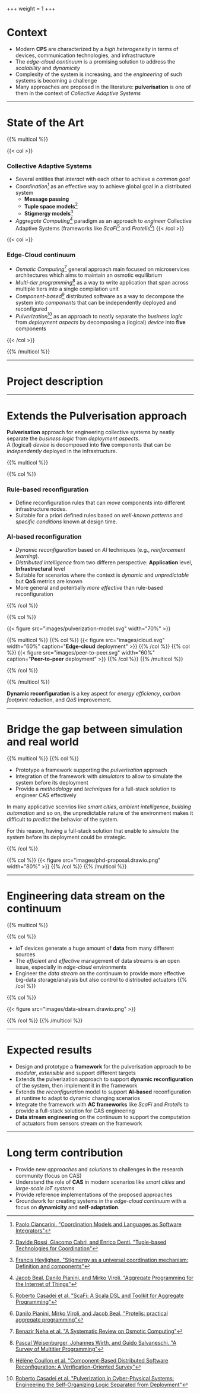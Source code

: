 +++
weight = 1
+++

# Context

- Modern **CPS** are characterized by a _high heterogeneity_ in terms of devices, communication technologies, and infrastructure
- The _edge-cloud continuum_ is a promising solution to address the _scalability_ and _dynamicity_
- Complexity of the system is increasing, and the _engineering_ of such systems is becoming a challenge
- Many approaches are proposed in the literature: **pulverisation** is one of them in the context of _Collective Adaptive Systems_

---

# State of the Art

<!-- Many different _approches_ are proposed in the literature to tackle the complexity of **cloud-edge** systems. -->

{{% multicol %}}

{{< col >}}
<h3>Collective Adaptive Systems</h3>

- Several entities that _interact_ with each other to achieve a _common goal_
- _Coordination_[^1] as an effective way to achieve global goal in a distributed system
    - **Message passing** 
    - **Tuple space models**[^2]
    - **Stigmergy models**[^3]
- _Aggregate Computing_[^4] paradigm as an approach to _engineer_ Collective Adaptive Systems (frameworks like _ScaFi_[^5] and _Protelis_[^6])
{{< /col >}}

{{< col >}}
<h3>Edge-Cloud continuum</h3>

- _Osmotic Computing_[^7] general approach main focused on microservices architectures which aims to maintain an osmotic equilibrium
- _Multi-tier programming_[^8] as a way to write application that span across multiple tiers into a single compilation unit
- _Component-based_[^9] distributed software as a way to decompose the system into _components_ that can be independently deployed and reconfigured
- _Pulverization_[^10] as an approach to neatly separate the _business logic_ from _deployment aspects_ by decomposing a (logical) _device_ into **five** components

{{< /col >}}

{{% /multicol %}}

[^1]: [Paolo Ciancarini. "Coordination Models and Languages as Software Integrators"](https://doi.org/10.1145/234528.234732)
[^2]: [Davide Rossi, Giacomo Cabri, and Enrico Denti. "Tuple-based Technologies for Coordination"]()
[^3]: [Francis Heylighen. "Stigmergy as a universal coordination mechanism: Definition and components"](https://doi.org/10.1016/j.cogsys.2015.12.002)
[^4]: [Jacob Beal, Danilo Pianini, and Mirko Viroli. "Aggregate Programming for the Internet of Things"](https://doi.org/10.1109/MC.2015.261)
[^5]: [Roberto Casadei et al. "ScaFi: A Scala DSL and Toolkit for Aggregate Programming"](https://doi.org/10.1016/j.softx.2022.101248)
[^6]: [Danilo Pianini, Mirko Viroli, and Jacob Beal. "Protelis: practical aggregate programming"](https://doi.org/10.1145/2695664.2695913)
[^7]: [Benazir Neha et al. "A Systematic Review on Osmotic Computing"](https://doi.org/10.1145/3488247)
[^8]: [Pascal Weisenburger, Johannes Wirth, and Guido Salvaneschi. "A Survey of Multitier Programming"](https://doi.org/10.1145/3397495)
[^9]: [Hélène Coullon et al. "Component-Based Distributed Software Reconfiguration: A Verification-Oriented Survey"](https://doi.org/10.1145/3595376)
[^10]: [Roberto Casadei et al. "Pulverization in Cyber-Physical Systems: Engineering the Self-Organizing Logic Separated from Deployment"](https://doi.org/10.3390/fi12110203)

---

# Project description

---

# Extends the Pulverisation approach

**Pulverisation** approach for engineering collective systems by neatly separate the _business logic_ from _deployment aspects_.  
A (logical) _device_ is decomposed into **five** components that can be _independently_ deployed in the infrastructure.

{{% multicol %}}

{{% col %}}

<!-- Extensions meant to be pursued in the project: -->

### Rule-based reconfiguration

- Define reconfiguration rules that can _move_ components into different infrastructure nodes.
- Suitable for a priori defined rules based on _well-known patterns_ and _specific conditions_ known at design time.

### AI-based reconfiguration

- _Dynamic reconfiguration_ based on _AI_ techniques (e.g., _reinforcement learning_).
- _Distributed intelligence_ from two differen perspective: **Application** level, **Infrastructural** level
- Suitable for scenarios where the context is _dynamic_ and _unpredictable_ but **QoS** metrics are known
- More general and potentially _more effective_ than rule-based reconfiguration

{{% /col %}}

{{% col %}}

{{< figure src="images/pulverization-model.svg" width="70%" >}}

{{% multicol %}}
{{% col %}}
{{< figure src="images/cloud.svg" width="60%" caption="<b>Edge-cloud</b> deployment" >}}
{{% /col %}}
{{% col %}}
{{< figure src="images/peer-to-peer.svg" width="60%" caption="<b>Peer-to-peer</b> deployment" >}}
{{% /col %}}
{{% /multicol %}}

{{% /col %}}

{{% /multicol %}}

**Dynamic reconfiguration** is a key aspect for _energy efficiency_, _carbon footprint_ reduction, and _QoS_ improvement.

---

# Bridge the gap between simulation and real world

{{% multicol %}}
{{% col %}}

- Prototype a framework supporting the _pulverisation_ approach
- Integration of the framework with _simulators_ to allow to simulate the system before its deployment
- Provide a _methodology_ and _techniques_ for a full-stack solution to engineer CAS effectively

In many applicative scenrios like _smart cities_, _ambient intelligence_, _building automation_ and so on,
the unpredictable nature of the environment makes it difficult to _predict_ the behavior of the system.

For this reason, having a full-stack solution that enable to _simulate_ the system before its deployment could be strategic.

{{% /col %}}

{{% col %}}
{{< figure src="images/phd-proposal.drawio.png" width="80%" >}}
{{% /col %}}
{{% /multicol %}}

---

# Engineering data stream on the continuum

{{% multicol %}}

{{% col %}}
- _IoT_ devices generate a huge amount of **data** from many different sources
- The _efficient_ and _effective_ management of data streams is an open issue, especially in _edge-cloud_ environments
- Engineer the _data stream_ on the continuum to provide more effective big-data storage/analysis but also control to distributed actuators
{{% /col %}}

{{% col %}}

{{< figure src="images/data-stream.drawio.png" >}}

{{% /col %}}
{{% /multicol %}}

---

# Expected results

- Design and prototype a **framework** for the pulverisation approach to be _modular_, _extensible_ and support different targets
- Extends the pulverization approach to support **dynamic reconfiguration** of the system, then implement it in the framework
- Extends the _reconfiguration_ model to support **AI-based** reconfiguration at runtime to adapt to dynamic changing scenarios
- Integrate the framework with **AC frameworks** like _ScaFi_ and _Protelis_ to provide a full-stack solution for CAS engineering
- **Data stream engineering** on the continuum to support the computation of actuators from sensors stream on the framework

---

# Long term contribution

- Provide new _approaches_ and _solutions_ to challenges in the research community (focus on CAS)
- Understand the role of **CAS** in modern scenarios like _smart cities_ and _large-scale IoT systems_
- Provide reference implementations of the proposed approaches
- Groundwork for creating systems in the _edge-cloud continuum_ with a focus on **dynamicity** and **self-adaptation**.
